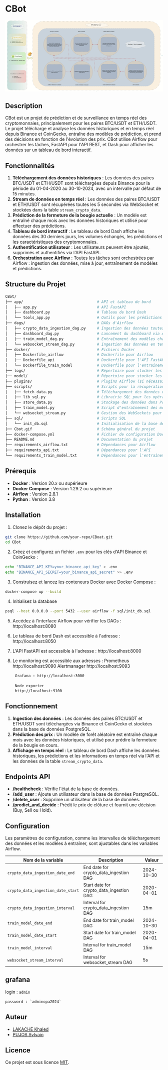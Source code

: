 # CBot

![CBot Workflow](./Cbot.gif)

## Description
CBot est un projet de prédiction et de surveillance en temps réel des cryptomonnaies, principalement pour les paires BTC/USDT et ETH/USDT. Le projet télécharge et analyse les données historiques et en temps réel depuis Binance et CoinGecko, entraîne des modèles de prédiction, et prend des décisions en fonction de l'évolution des prix. CBot utilise Airflow pour orchestrer les tâches, FastAPI pour l'API REST, et Dash pour afficher les données sur un tableau de bord interactif.

## Fonctionnalités
1. **Téléchargement des données historiques** : Les données des paires BTC/USDT et ETH/USDT sont téléchargées depuis Binance pour la période du 01-04-2020 au 30-10-2024, avec un intervalle par défaut de 15 minutes.
2. **Stream de données en temps réel** : Les données des paires BTC/USDT et ETH/USDT sont récupérées toutes les 5 secondes via WebSocket et stockées dans la table `stream_crypto_data`.
3. **Prédiction de la fermeture de la bougie actuelle** : Un modèle est entraîné chaque mois avec les données historiques et utilisé pour effectuer des prédictions.
4. **Tableau de bord interactif** : Le tableau de bord Dash affiche les données des 30 derniers jours, les volumes échangés, les prédictions et les caractéristiques des cryptomonnaies.
5. **Authentification utilisateur** : Les utilisateurs peuvent être ajoutés, supprimés et authentifiés via l'API FastAPI.
6. **Orchestration avec Airflow** : Toutes les tâches sont orchestrées par Airflow : ingestion des données, mise à jour, entraînement de modèles et prédictions.

## Structure du Projet

```bash
CBot/
├── app/                                 # API et tableau de bord
│   ├── app.py                           # API FastAPI
│   ├── dashboard.py                     # Tableau de bord Dash
│   └── tools_app.py                     # Outils pour les prédictions et décisions
├── dags/                                # DAGs d'Airflow
│   ├── crypto_data_ingestion_dag.py     # Ingestion des données toutes les 15 minutes
│   ├── dashboard_dag.py                 # Lancement du dashboard via Airflow
│   ├── train_model_dag.py               # Entraînement des modèles chaque mois
│   └── websocket_stream_dag.py          # Ingestion des données en temps réel
├── docker/                              # Fichiers Docker
│   ├── Dockerfile_airflow               # Dockerfile pour Airflow
│   ├── Dockerfile_api                   # Dockerfile pour l'API FastAPI
│   └── Dockerfile_train_model           # Dockerfile pour l'entraînement des modèles
├── logs/                                # Répertoire pour stocker les logs d'Airflow
├── model/                               # Répertoire pour stocker les modèles entraînés (.pkl)
├── plugins/                             # Plugins Airflow (si nécessaires)
├── scripts/                             # Scripts pour la récupération et le stockage des données
│   ├── fetch_data.py                    # Téléchargement des données de CoinGecko et Binance
│   ├── lib_sql.py                       # Librairie SQL pour les opérations sur la base de données
│   ├── store_data.py                    # Stockage des données dans PostgreSQL
│   ├── train_model.py                   # Script d'entraînement des modèles
│   └── websocket_stream.py              # Gestion des WebSockets pour les données en temps réel
├── sql/                                 # Scripts SQL
│   └── init_db.sql                      # Initialisation de la base de données
├── Cbot.gif                             # Schéma général du projet
├── docker-compose.yml                   # Fichier de configuration Docker Compose
├── README.md                            # Documentation du projet
├── requirements_airflow.txt             # Dépendances pour Airflow
├── requirements_api.txt                 # Dépendances pour l'API
└── requirements_train_model.txt         # Dépendances pour l'entraînement des modèles

```

## Prérequis

- **Docker** : Version 20.x ou supérieure
- **Docker Compose** : Version 1.29.2 ou supérieure
- **Airflow** : Version 2.8.1
- **Python** : Version 3.8

## Installation

1. Clonez le dépôt du projet :
```bash
git clone https://github.com/your-repo/CBoat.git
cd CBot
```

2. Créez et configurez un fichier `.env` pour les clés d'API Binance et CoinGecko :
```bash
echo "BINANCE_API_KEY=your_binance_api_key" > .env
echo "BINANCE_API_SECRET=your_binance_api_secret" >> .env
```

3. Construisez et lancez les conteneurs Docker avec Docker Compose :
```bash
docker-compose up --build
```

4. Initialisez la database
```bash
psql --host 0.0.0.0 --port 5432 --user airflow -f sql/init_db.sql
```

5. Accédez à l'interface Airflow pour vérifier les DAGs : 
    http://localhost:8080

6. Le tableau de bord Dash est accessible à l'adresse :
    http://localhost:8050

7. L'API FastAPI est accessible à l'adresse :
    http://localhost:8000


8. Le monitoring est accessible aux adresses :
    Prometheus
    http://localhost:9090
    Alertmanager
    http://localhost:9093

        Grafana : http://localhost:3000

        Node exporter
        http://localhost:9100

## Fonctionnement

1. **Ingestion des données** : Les données des paires BTC/USDT et ETH/USDT sont téléchargées via Binance et CoinGecko et stockées dans la base de données PostgreSQL.
2. **Prédiction des prix** : Un modèle de forêt aléatoire est entraîné chaque mois avec les données historiques, et utilisé pour prédire la fermeture de la bougie en cours.
3. **Affichage en temps réel** : Le tableau de bord Dash affiche les données historiques, les prédictions et les informations en temps réel via l'API et les données de la table `stream_crypto_data`.

## Endpoints API

- **/healthcheck** : Vérifie l'état de la base de données.
- **/add_user** : Ajoute un utilisateur dans la base de données PostgreSQL.
- **/delete_user** : Supprime un utilisateur de la base de données.
- **/predict_and_decide** : Prédit le prix de clôture et fournit une décision (Buy, Sell ou Hold).

## Configuration

Les paramètres de configuration, comme les intervalles de téléchargement des données et les modèles à entraîner, sont ajustables dans les variables Airflow.

| Nom de la variable                  | Description                               | Valeur         |
|-------------------------------------|-------------------------------------------|----------------|
| `crypto_data_ingestion_date_end`    | End date for crypto_data_ingestion DAG     | 2024-10-30     |
| `crypto_data_ingestion_date_start`  | Start date for crypto_data_ingestion DAG   | 2020-04-01     |
| `crypto_data_ingestion_interval`    | Interval for crypto_data_ingestion DAG     | 15m            |
| `train_model_date_end`              | End date for train_model DAG               | 2024-10-30     |
| `train_model_date_start`            | Start date for train_model DAG             | 2020-04-01     |
| `train_model_interval`              | Interval for train_model DAG               | 15m            |
| `websocket_stream_interval`         | Interval for websocket_stream DAG          | 5s             |

## grafana

login : `admin`

    password : `adminopa2024`

## Auteur

- [LAKACHE Khaled](https://github.com/Klakache)
- [PUJOS Sylvain](https://github.com/Sylvain35410)

## Licence

Ce projet est sous licence [MIT](LICENSE).
